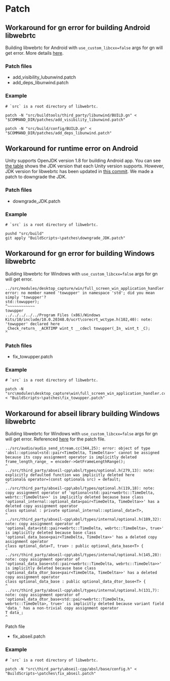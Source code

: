 # Patch


## Workaround for gn error for building Android libwebrtc

Building libwebrtc for Android with `use_custom_libcxx=false` args for gn will get error. More details [here](https://bugs.chromium.org/p/webrtc/issues/detail?id=13535#c8).

### Patch files

- add_visibility_lubunwind.patch
- add_deps_libunwind.patch

### Example

```
# `src` is a root directory of libwebrtc. 

patch -N "src/buildtools/third_party/libunwind/BUILD.gn" < "$COMMAND_DIR/patches/add_visibility_libunwind.patch"

patch -N "src/build/config/BUILD.gn" < "$COMMAND_DIR/patches/add_deps_libunwind.patch"
```

## Workaround for runtime error on Android

Unity supports OpenJDK version 1.8 for building Android app. You can see [the table](https://docs.unity3d.com/Manual/android-sdksetup.html) shows the JDK version that each Unity version supports. However, JDK version for libwebrtc has been updated in [this commit](https://source.chromium.org/chromium/chromium/src/+/ff333588f945ab6438a98a8d5feabec2be60ccf1). We made a patch to downgrade the JDK.

### Patch files

- downgrade_JDK.patch

### Example

```
# `src` is a root directory of libwebrtc. 

pushd "src/build"
git apply "BuildScripts~\patches\downgrade_JDK.patch"
```


## Workaround for gn error for building Windows libwebrtc

Building libwebrtc for Windows with `use_custom_libcxx=false` args for gn will get error.

```
../src/modules/desktop_capture/win/full_screen_win_application_handler.cc(281,18): error: no member named 'towupper' in namespace 'std'; did you mean simply 'towupper'?
std::towupper);
^~~~~~~~~~~~~
towupper
../../../../../Program Files (x86)/Windows Kits/10/include/10.0.20348.0/ucrt\corecrt_wctype.h(102,40): note: 'towupper' declared here
_Check_return_ _ACRTIMP wint_t __cdecl towupper(_In_ wint_t _C);
^
```

### Patch files

- fix_towupper.patch

### Example

```
# `src` is a root directory of libwebrtc. 

patch -N "src\modules\desktop_capture\win\full_screen_win_application_handler.cc" < "BuildScripts~\patches\fix_towupper.patch"
```

## Workaround for abseil library building Windows libwebrtc 

Building libwebrtc for Windows with `use_custom_libcxx=false` args for gn will get error. Referenced [here](https://github.com/abseil/abseil-cpp/pull/1289) for the patch file.

```
../src/audio/audio_send_stream.cc(344,25): error: object of type 'absl::optional<std::pair<TimeDelta, TimeDelta>>' cannot be assigned because its copy assignment operator is implicitly deleted
frame_length_range_ = encoder->GetFrameLengthRange();
^
../src/third_party/abseil-cpp\absl/types/optional.h(279,13): note: explicitly defaulted function was implicitly deleted here
optional& operator=(const optional& src) = default;
^
../src/third_party/abseil-cpp\absl/types/optional.h(119,18): note: copy assignment operator of 'optional<std::pair<webrtc::TimeDelta, webrtc::TimeDelta>>' is implicitly deleted because base class 'optional_internal::optional_data<pair<TimeDelta, TimeDelta>>' has a deleted copy assignment operator
class optional : private optional_internal::optional_data<T>,
^
../src/third_party/abseil-cpp\absl/types/internal/optional.h(189,32): note: copy assignment operator of 'optional_data<std::pair<webrtc::TimeDelta, webrtc::TimeDelta>, true>' is implicitly deleted because base class 'optional_data_base<pair<TimeDelta, TimeDelta>>' has a deleted copy assignment operator
class optional_data<T, true> : public optional_data_base<T> {
^
../src/third_party/abseil-cpp\absl/types/internal/optional.h(145,28): note: copy assignment operator of 'optional_data_base<std::pair<webrtc::TimeDelta, webrtc::TimeDelta>>' is implicitly deleted because base class 'optional_data_dtor_base<pair<TimeDelta, TimeDelta>>' has a deleted copy assignment operator
class optional_data_base : public optional_data_dtor_base<T> {
^
../src/third_party/abseil-cpp\absl/types/internal/optional.h(131,7): note: copy assignment operator of 'optional_data_dtor_base<std::pair<webrtc::TimeDelta, webrtc::TimeDelta>, true>' is implicitly deleted because variant field 'data_' has a non-trivial copy assignment operator
T data_;
^
```

Patch file

- fix_abseil.patch

### Example

```
# `src` is a root directory of libwebrtc.

patch -N "src\third_party\abseil-cpp/absl/base/config.h" < "BuildScripts~\patches\fix_abseil.patch"
```